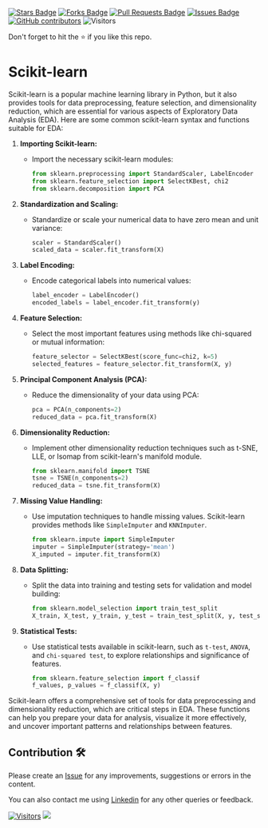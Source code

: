 
<a href="https://github.com/drshahizan/Python_EDA/stargazers"><img src="https://img.shields.io/github/stars/drshahizan/Python_EDA" alt="Stars Badge"/></a>
<a href="https://github.com/drshahizan/Python_EDA/network/members"><img src="https://img.shields.io/github/forks/drshahizan/Python_EDA" alt="Forks Badge"/></a>
<a href="https://github.com/drshahizan/Python_EDA/pulls"><img src="https://img.shields.io/github/issues-pr/drshahizan/Python_EDA" alt="Pull Requests Badge"/></a>
<a href="https://github.com/drshahizan/Python_EDA/issues"><img src="https://img.shields.io/github/issues/drshahizan/Python_EDA" alt="Issues Badge"/></a>
<a href="https://github.com/drshahizan/Python_EDA/graphs/contributors"><img alt="GitHub contributors" src="https://img.shields.io/github/contributors/drshahizan/Python_EDA?color=2b9348"></a>
![Visitors](https://api.visitorbadge.io/api/visitors?path=https%3A%2F%2Fgithub.com%2Fdrshahizan%2FPython_EDA&labelColor=%23d9e3f0&countColor=%23697689&style=flat)

Don't forget to hit the :star: if you like this repo.

# Scikit-learn

Scikit-learn is a popular machine learning library in Python, but it also provides tools for data preprocessing, feature selection, and dimensionality reduction, which are essential for various aspects of Exploratory Data Analysis (EDA). Here are some common scikit-learn syntax and functions suitable for EDA:

1. **Importing Scikit-learn:**
   - Import the necessary scikit-learn modules:

      ```python
      from sklearn.preprocessing import StandardScaler, LabelEncoder
      from sklearn.feature_selection import SelectKBest, chi2
      from sklearn.decomposition import PCA
      ```

2. **Standardization and Scaling:**
   - Standardize or scale your numerical data to have zero mean and unit variance:

      ```python
      scaler = StandardScaler()
      scaled_data = scaler.fit_transform(X)
      ```

3. **Label Encoding:**
   - Encode categorical labels into numerical values:

      ```python
      label_encoder = LabelEncoder()
      encoded_labels = label_encoder.fit_transform(y)
      ```

4. **Feature Selection:**
   - Select the most important features using methods like chi-squared or mutual information:

      ```python
      feature_selector = SelectKBest(score_func=chi2, k=5)
      selected_features = feature_selector.fit_transform(X, y)
      ```

5. **Principal Component Analysis (PCA):**
   - Reduce the dimensionality of your data using PCA:

      ```python
      pca = PCA(n_components=2)
      reduced_data = pca.fit_transform(X)
      ```

6. **Dimensionality Reduction:**
   - Implement other dimensionality reduction techniques such as t-SNE, LLE, or Isomap from scikit-learn's manifold module.

      ```python
      from sklearn.manifold import TSNE
      tsne = TSNE(n_components=2)
      reduced_data = tsne.fit_transform(X)
      ```

7. **Missing Value Handling:**
   - Use imputation techniques to handle missing values. Scikit-learn provides methods like `SimpleImputer` and `KNNImputer`.

      ```python
      from sklearn.impute import SimpleImputer
      imputer = SimpleImputer(strategy='mean')
      X_imputed = imputer.fit_transform(X)
      ```

8. **Data Splitting:**
   - Split the data into training and testing sets for validation and model building:

      ```python
      from sklearn.model_selection import train_test_split
      X_train, X_test, y_train, y_test = train_test_split(X, y, test_size=0.2, random_state=42)
      ```

9. **Statistical Tests:**
   - Use statistical tests available in scikit-learn, such as `t-test`, `ANOVA`, and `chi-squared test`, to explore relationships and significance of features.

      ```python
      from sklearn.feature_selection import f_classif
      f_values, p_values = f_classif(X, y)
      ```

Scikit-learn offers a comprehensive set of tools for data preprocessing and dimensionality reduction, which are critical steps in EDA. These functions can help you prepare your data for analysis, visualize it more effectively, and uncover important patterns and relationships between features.

## Contribution 🛠️
Please create an [Issue](https://github.com/drshahizan/Python_EDA/issues) for any improvements, suggestions or errors in the content.

You can also contact me using [Linkedin](https://www.linkedin.com/in/drshahizan/) for any other queries or feedback.

[![Visitors](https://api.visitorbadge.io/api/visitors?path=https%3A%2F%2Fgithub.com%2Fdrshahizan&labelColor=%23697689&countColor=%23555555&style=plastic)](https://visitorbadge.io/status?path=https%3A%2F%2Fgithub.com%2Fdrshahizan)
![](https://hit.yhype.me/github/profile?user_id=81284918)
